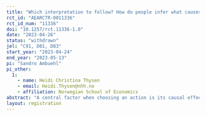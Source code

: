 ```yaml
---
title: "Which interpretation to follow? How do people infer what causes what?"
rct_id: "AEARCTR-0011336"
rct_id_num: "11336"
doi: "10.1257/rct.11336-1.0"
date: "2023-04-26"
status: "withdrawn"
jel: "C91, D01, D83"
start_year: "2023-04-24"
end_year: "2023-05-13"
pi: "Sandro Ambuehl"
pi_other:
  1:
    - name: Heidi Christina Thysen
    - email: Heidi.Thysen@nhh.no
    - affiliation: Norwegian School of Economics
abstract: "A central factor when choosing an action is its causal effect on outcomes we care about. Yet, for many decisions, only observational data are available. While experts often provide causal interpretations and recommendations for action, they frequently disagree. We use a laboratory experiment to study how humans choose in such settings. Our results inform the nascent literature on narrative competition and on model persuasion."
layout: registration
---
```



